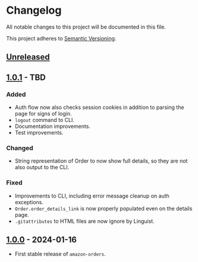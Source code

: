 # Changelog
All notable changes to this project will be documented in this file.

This project adheres to [Semantic Versioning](https://semver.org/spec/v2.0.0.html).

## [Unreleased](https://github.com/alexdlaird/amazon-orders-python/compare/1.0.0...HEAD)

## [1.0.1](https://github.com/alexdlaird/pyngrok/compare/1.0.0...1.0.1) - TBD
### Added
- Auth flow now also checks session cookies in addition to parsing the page for signs of login.
- `logout` command to CLI.
- Documentation improvements.
- Test improvements.

### Changed
- String representation of Order to now show full details, so they are not also output to the CLI.

### Fixed
- Improvements to CLI, including error message cleanup on auth exceptions.
- `Order.order_details_link` is now properly populated even on the details page.
- `.gitattributes` to HTML files are now ignore by Linguist.

## [1.0.0](https://github.com/alexdlaird/amazon-orders-python/releases/tag/1.0.0) - 2024-01-16
- First stable release of `amazon-orders`.
